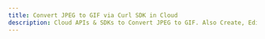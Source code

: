 ---title: Convert JPEG to GIF via Curl SDK in Clouddescription: Cloud APIs & SDKs to Convert JPEG to GIF. Also Create, Edit & Render Microsoft Word & OpenOffice documents in the Cloud.---